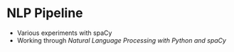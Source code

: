 # NLP Pipeline

* Various experiments with spaCy
* Working through _Natural Language Processing with Python and spaCy_

